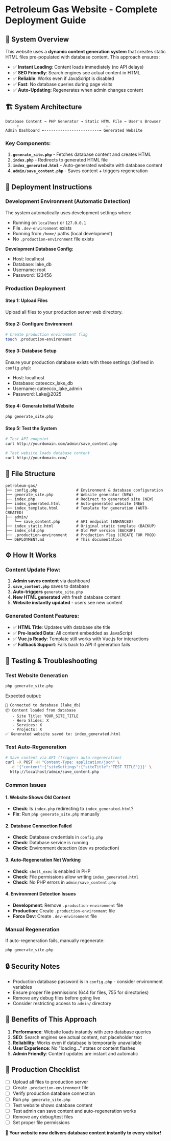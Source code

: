 # Petroleum Gas Website - Complete Deployment Guide

## 🎯 System Overview

This website uses a **dynamic content generation system** that creates static HTML files pre-populated with database content. This approach ensures:

- ✅ **Instant Loading**: Content loads immediately (no API delays)
- ✅ **SEO Friendly**: Search engines see actual content in HTML
- ✅ **Reliable**: Works even if JavaScript is disabled
- ✅ **Fast**: No database queries during page visits
- ✅ **Auto-Updating**: Regenerates when admin changes content

## 🏗️ System Architecture

```
Database Content → PHP Generator → Static HTML File → User's Browser
     ↑                                      ↓
Admin Dashboard ←------------------------→ Generated Website
```

### Key Components:

1. **`generate_site.php`** - Fetches database content and creates HTML
2. **`index.php`** - Redirects to generated HTML file
3. **`index_generated.html`** - Auto-generated website with database content
4. **`admin/save_content.php`** - Saves content + triggers regeneration

## 🚀 Deployment Instructions

### Development Environment (Automatic Detection)
The system automatically uses development settings when:
- Running on `localhost` or `127.0.0.1`
- File `.dev-environment` exists
- Running from `/home/` paths (local development)
- No `.production-environment` file exists

**Development Database Config:**
- Host: localhost
- Database: lake_db
- Username: root
- Password: 123456

### Production Deployment

#### Step 1: Upload Files
Upload all files to your production server web directory.

#### Step 2: Configure Environment
```bash
# Create production environment flag
touch .production-environment
```

#### Step 3: Database Setup
Ensure your production database exists with these settings (defined in `config.php`):
- Host: localhost
- Database: cateeccx_lake_db
- Username: cateeccx_lake_admin
- Password: Lake@2025

#### Step 4: Generate Initial Website
```bash
php generate_site.php
```

#### Step 5: Test the System
```bash
# Test API endpoint
curl http://yourdomain.com/admin/save_content.php

# Test website loads database content
curl http://yourdomain.com/
```

## 📁 File Structure
```
petroleum-gas/
├── config.php                 # Environment & database configuration
├── generate_site.php          # Website generator (NEW)
├── index.php                  # Redirect to generated site (NEW)
├── index_generated.html       # Auto-generated website (NEW)
├── index_template.html        # Template for generation (AUTO-CREATED)
├── admin/
│   └── save_content.php       # API endpoint (ENHANCED)
├── index_static.html          # Original static template (BACKUP)
├── index_old.php              # Old PHP version (BACKUP)
├── .production-environment    # Production flag (CREATE FOR PROD)
└── DEPLOYMENT.md              # This documentation
```

## ⚙️ How It Works

### Content Update Flow:
1. **Admin saves content** via dashboard
2. **`save_content.php`** saves to database
3. **Auto-triggers** `generate_site.php`
4. **New HTML generated** with fresh database content
5. **Website instantly updated** - users see new content

### Generated Content Features:
- ✅ **HTML Title**: Updates with database site title
- ✅ **Pre-loaded Data**: All content embedded as JavaScript
- ✅ **Vue.js Ready**: Template still works with Vue.js for interactions
- ✅ **Fallback Support**: Falls back to API if generation fails

## 🧪 Testing & Troubleshooting

### Test Website Generation
```bash
php generate_site.php
```
Expected output:
```
📡 Connected to database (lake_db)
📦 Content loaded from database
   - Site Title: YOUR_SITE_TITLE
   - Hero Slides: X
   - Services: X
   - Projects: X
✅ Generated website saved to: index_generated.html
```

### Test Auto-Regeneration
```bash
# Save content via API (triggers auto-regeneration)
curl -X POST -H "Content-Type: application/json" \
  -d '{"content":{"siteSettings":{"siteTitle":"TEST TITLE"}}}' \
  http://localhost/admin/save_content.php
```

### Common Issues

#### 1. Website Shows Old Content
- **Check**: Is `index.php` redirecting to `index_generated.html`?
- **Fix**: Run `php generate_site.php` manually

#### 2. Database Connection Failed
- **Check**: Database credentials in `config.php`
- **Check**: Database service is running
- **Check**: Environment detection (dev vs production)

#### 3. Auto-Regeneration Not Working
- **Check**: `shell_exec` is enabled in PHP
- **Check**: File permissions allow writing `index_generated.html`
- **Check**: No PHP errors in `admin/save_content.php`

#### 4. Environment Detection Issues
- **Development**: Remove `.production-environment` file
- **Production**: Create `.production-environment` file
- **Force Dev**: Create `.dev-environment` file

### Manual Regeneration
If auto-regeneration fails, manually regenerate:
```bash
php generate_site.php
```

## 🔒 Security Notes

- Production database password is in `config.php` - consider environment variables
- Ensure proper file permissions (644 for files, 755 for directories)
- Remove any debug files before going live
- Consider restricting access to `admin/` directory

## 🎉 Benefits of This Approach

1. **Performance**: Website loads instantly with zero database queries
2. **SEO**: Search engines see actual content, not placeholder text
3. **Reliability**: Works even if database is temporarily unavailable
4. **User Experience**: No "loading..." states or content flashes
5. **Admin Friendly**: Content updates are instant and automatic

## 🚀 Production Checklist

- [ ] Upload all files to production server
- [ ] Create `.production-environment` file
- [ ] Verify production database connection
- [ ] Run `php generate_site.php`
- [ ] Test website shows database content
- [ ] Test admin can save content and auto-regeneration works
- [ ] Remove any debug/test files
- [ ] Set proper file permissions

**🎯 Your website now delivers database content instantly to every visitor!**
